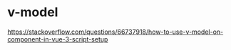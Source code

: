 # v-model

https://stackoverflow.com/questions/66737918/how-to-use-v-model-on-component-in-vue-3-script-setup

